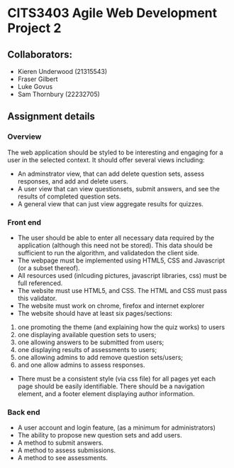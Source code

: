 # CITS3403 Agile Web Development Project 2

## Collaborators: 
- Kieren Underwood (21315543)
- Fraser Gilbert 
- Luke Govus
- Sam Thornbury (22232705)

## Assignment details

### Overview

The web application should be styled to be interesting and engaging for a user in the selected context. It should offer several views including:

- An adminstrator view, that can add delete question sets, assess responses, and add and delete users.
- A user view that can view questionsets, submit answers, and see the results of completed question sets.
- A general view that can just view aggregate results for quizzes. 

### Front end

- The user should be able to enter all necessary data required by the application (although this need not be stored). This data should be sufficient to run the algorithm, and validatedon the client side.
- The webpage must be implemented using HTML5, CSS and Javascript (or a subset thereof).
- All resources used (inlcuding pictures, javascript libraries, css) must be full referenced.
- The website must use HTML5, and CSS. The HTML and CSS must pass this validator.
- The website must work on chrome, firefox and internet explorer
- The website should have at least six pages/sections: 
1. one promoting the theme (and explaining how the quiz works) to users 
2. one displaying available question sets to users; 
3. one allowing answers to be submitted from users; 
4. one displaying results of assessments to users; 
5. one allowing admins to add remove question sets/users; 
6. and one allow admins to assess responses.
- There must be a consistent style (via css file) for all pages yet each page should be easily identifiable. There should be a navigation element, and a footer element displaying author information.

### Back end

- A user account and login feature, (as a minimum for administrators)
- The ability to propose new question sets and add users.
- A method to submit answers.
- A method to assess submissions.
- A method to see assessments.
